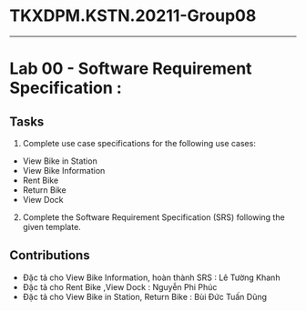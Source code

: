 # TKXDPM.KSTN.20211-Group08

----
# Lab 00 - Software Requirement Specification :

## Tasks 
1. Complete use case specifications for the following use cases:
- View Bike in Station 
- View Bike Information
- Rent Bike
- Return Bike
- View Dock
2. Complete the Software Requirement Specification (SRS) following the given template.
## Contributions
- Đặc tả cho View Bike Information, hoàn thành SRS : Lê Tường Khanh
- Đặc tả cho Rent Bike ,View Dock : Nguyễn Phi Phúc
- Đặc tả cho View Bike in Station, Return Bike : Bùi Đức Tuấn Dũng
